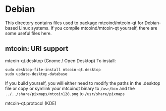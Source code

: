 
Debian
====================
This directory contains files used to package mtcoind/mtcoin-qt
for Debian-based Linux systems. If you compile mtcoind/mtcoin-qt yourself, there are some useful files here.

## mtcoin: URI support ##


mtcoin-qt.desktop  (Gnome / Open Desktop)
To install:

	sudo desktop-file-install mtcoin-qt.desktop
	sudo update-desktop-database

If you build yourself, you will either need to modify the paths in
the .desktop file or copy or symlink your mtcoinqt binary to `/usr/bin`
and the `../../share/pixmaps/mtcoin128.png` to `/usr/share/pixmaps`

mtcoin-qt.protocol (KDE)

